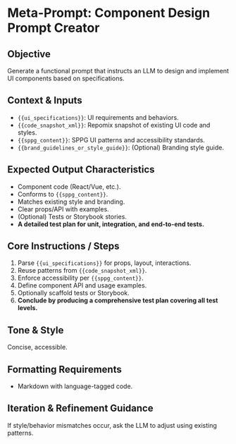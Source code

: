 # Meta-Prompt: Component Design Prompt Creator

## Objective
Generate a functional prompt that instructs an LLM to design and implement UI components based on specifications.

## Context & Inputs
- `{{ui_specifications}}`: UI requirements and behaviors.  
- `{{code_snapshot_xml}}`: Repomix snapshot of existing UI code and styles.  
- `{{sppg_content}}`: SPPG UI patterns and accessibility standards.  
- `{{brand_guidelines_or_style_guide}}`: (Optional) Branding style guide.

## Expected Output Characteristics
- Component code (React/Vue, etc.).  
- Conforms to `{{sppg_content}}`.  
- Matches existing style and branding.  
- Clear props/API with examples.  
- (Optional) Tests or Storybook stories.  
- **A detailed test plan for unit, integration, and end-to-end tests.**

## Core Instructions / Steps
1. Parse `{{ui_specifications}}` for props, layout, interactions.  
2. Reuse patterns from `{{code_snapshot_xml}}`.  
3. Enforce accessibility per `{{sppg_content}}`.  
4. Define component API and usage examples.  
5. Optionally scaffold tests or Storybook.  
6. **Conclude by producing a comprehensive test plan covering all test levels.**

## Tone & Style
Concise, accessible.

## Formatting Requirements
- Markdown with language-tagged code.

## Iteration & Refinement Guidance
If style/behavior mismatches occur, ask the LLM to adjust using existing patterns. 